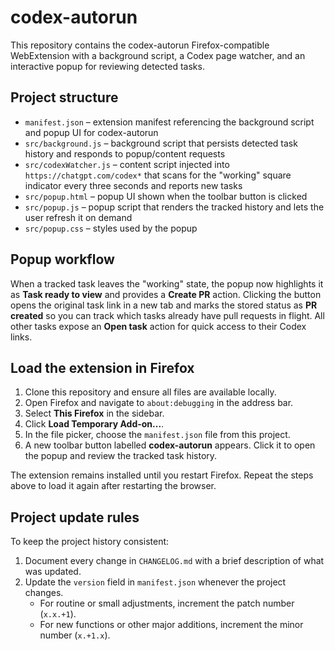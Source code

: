 # codex-autorun

This repository contains the codex-autorun Firefox-compatible WebExtension with a background script, a Codex page watcher, and an interactive popup for reviewing detected tasks.

## Project structure

- `manifest.json` – extension manifest referencing the background script and popup UI for codex-autorun
- `src/background.js` – background script that persists detected task history and responds to popup/content requests
- `src/codexWatcher.js` – content script injected into `https://chatgpt.com/codex*` that scans for the "working" square indicator every three seconds and reports new tasks
- `src/popup.html` – popup UI shown when the toolbar button is clicked
- `src/popup.js` – popup script that renders the tracked history and lets the user refresh it on demand
- `src/popup.css` – styles used by the popup

## Popup workflow

When a tracked task leaves the "working" state, the popup now highlights it as **Task ready to view** and provides a **Create PR** action. Clicking the button opens the original task link in a new tab and marks the stored status as **PR created** so you can track which tasks already have pull requests in flight. All other tasks expose an **Open task** action for quick access to their Codex links.

## Load the extension in Firefox

1. Clone this repository and ensure all files are available locally.
2. Open Firefox and navigate to `about:debugging` in the address bar.
3. Select **This Firefox** in the sidebar.
4. Click **Load Temporary Add-on...**.
5. In the file picker, choose the `manifest.json` file from this project.
6. A new toolbar button labelled **codex-autorun** appears. Click it to open the popup and review the tracked task history.

The extension remains installed until you restart Firefox. Repeat the steps above to load it again after restarting the browser.

## Project update rules

To keep the project history consistent:

1. Document every change in `CHANGELOG.md` with a brief description of what was updated.
2. Update the `version` field in `manifest.json` whenever the project changes.
   - For routine or small adjustments, increment the patch number (`x.x.+1`).
   - For new functions or other major additions, increment the minor number (`x.+1.x`).
